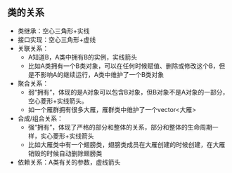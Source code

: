 ## 类的关系
- 类继承：空心三角形+实线
- 接口实现：空心三角形+虚线
- 关联关系：
    - A知道B，A类中拥有B的实例，实线箭头
    - 比如A类拥有一个B类对象，可以在任何时候赋值、删除或修改这个B，但是不影响A的继续运行，A类中维护了一个B类对象
- 聚合关系：
    - 弱“拥有”，体现的是A对象可以包含B对象，但B对象不是A对象的一部分，空心菱形+实线箭头。
    - 如一个雁群拥有很多大雁，雁群类中维护了一个vector<大雁>
- 合成/组合关系：
    - 强“拥有”，体现了严格的部分和整体的关系，部分和整体的生命周期一样，实心菱形+实线箭头
    - 比如大雁类中有一个翅膀类，翅膀类成员在大雁创建的时候创建，在大雁销毁的时候自动删除翅膀类
- 依赖关系：A类有关的参数，虚线箭头

